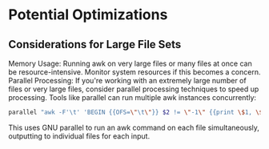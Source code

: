 # Potential Optimizations
## Considerations for Large File Sets
Memory Usage: Running awk on very large files or many files at once can be resource-intensive.
Monitor system resources if this becomes a concern.
Parallel Processing: If you're working with an extremely large number of files or very large files, consider parallel 
processing techniques to speed up processing. Tools like parallel can run multiple awk instances concurrently:
```bash
parallel "awk -F'\t' 'BEGIN {{OFS=\"\t\"}} $2 != \"-1\" {{print \$1, \$8}}' {} > {.}_filtered.tsv" ::: info.*.tsv
```
This uses GNU parallel to run an awk command on each file simultaneously, outputting to individual files for each input.
